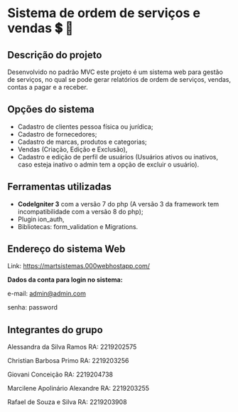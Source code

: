 # Sistema de ordem de serviços e vendas  :heavy_dollar_sign:  :memo:


## Descrição do projeto

Desenvolvido no padrão MVC este projeto é um sistema web para gestão de serviços, no qual se pode gerar relatórios de ordem de serviços, 
vendas, contas a pagar e a receber.

## Opções do sistema

- Cadastro de clientes pessoa física ou jurídica;
- Cadastro de fornecedores;
- Cadastro de marcas, produtos e categorias;
- Vendas (Criação, Edição e Exclusão),
- Cadastro e edição de perfil de usuários (Usuários ativos
ou inativos, caso esteja inativo o admin tem a opção de excluir o usuário).
  

## Ferramentas utilizadas

- **CodeIgniter 3** com a versão 7 do php (A versão 3 da framework tem incompatibilidade com a versão 8 do php);
- Plugin ion_auth,
- Bibliotecas: form_validation e Migrations.


## Endereço do sistema Web

Link: https://martsistemas.000webhostapp.com/

**Dados da conta para login no sistema:**

e-mail: admin@admin.com

senha: password


## Integrantes do grupo

Alessandra da Silva Ramos 
RA: 2219202575

Christian Barbosa Primo
RA: 2219203256

Giovani Conceição
RA: 2219204738

Marcilene Apolinário Alexandre
RA: 2219203255

Rafael de Souza e Silva
RA: 2219203908




